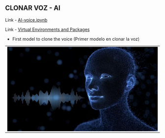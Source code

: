 ## CLONAR VOZ - AI


Link - [AI-voice.ipynb](https://colab.research.google.com/drive/11RLHpnPv4nEN7ZOz3szU3cQdWN-vYNoa?hl=es#scrollTo=TMq5E7tCuBRA)

Link - [Virtual Environments and Packages](https://docs.python.org/3/tutorial/venv.html)



- First model to clone the voice (Primer modelo en clonar la voz)

<table align="center" >
  <tr>
    <td align="center" style="padding=0;width=50%;">
      <img align="center" style="padding=0;" src="../AI-Voice/assets/voz.jpg" />
    </td>
  </tr>
</table>

